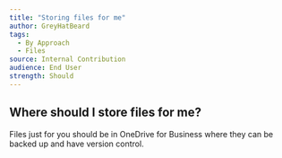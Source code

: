 ```yaml
---
title: "Storing files for me"
author: GreyHatBeard
tags: 
  - By Approach
  - Files
source: Internal Contribution
audience: End User
strength: Should
---
```

## Where should I store files for me?

Files just for you should be in OneDrive for Business where they can be backed up and have version control.